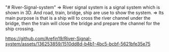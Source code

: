 "# River-Signal-system" 
=> River signal system is a signal system which is shown in 3D. And road, train, bridge, ship are use to show the system. 
=> Its main purpose is that is a ship will to cross the river channel under the bridge, then the train will close the bridge and prepare the channel for the ship crossing. 

https://github.com/Arefin19/River-Signal-system/assets/136253859/1510dd8d-b4b1-4bc5-bcbf-5621bfe35e75